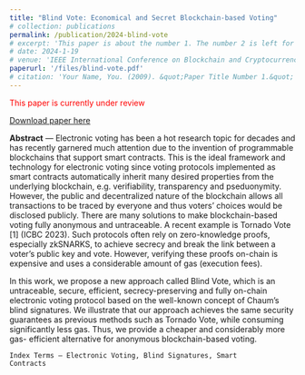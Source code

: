 ```yaml
---
title: "Blind Vote: Economical and Secret Blockchain-based Voting"
# collection: publications
permalink: /publication/2024-blind-vote
# excerpt: 'This paper is about the number 1. The number 2 is left for future work.'
# date: 2024-1-19
# venue: 'IEEE International Conference on Blockchain and Cryptocurrency, ICBC 2024'
paperurl: '/files/blind-vote.pdf'
# citation: 'Your Name, You. (2009). &quot;Paper Title Number 1.&quot; <i>Journal 1</i>. 1(1).'
---
```

<span style="color: red;">This paper is currently under review</span>

<a target="_blank" href="/files/blind-vote.pdf">Download paper here</a>

**Abstract** — Electronic voting has been a hot research topic for decades and has recently garnered much attention due to the invention of programmable blockchains that support smart contracts. This is the ideal framework and technology for electronic voting since voting protocols implemented as smart contracts automatically inherit many desired properties from the underlying blockchain, e.g. verifiability, transparency and pseduonymity. However, the public and decentralized nature of the blockchain allows all transactions to be traced by everyone and thus voters’ choices would be disclosed publicly. There are many solutions to make blockchain-based voting fully anonymous and untraceable. A recent example is Tornado Vote [1] (ICBC 2023). Such protocols often rely on zero-knowledge proofs, especially zkSNARKS, to achieve secrecy and break the link between a voter’s public key and vote. However, verifying these proofs on-chain is expensive and uses a considerable amount of gas (execution fees).

In this work, we propose a new approach called Blind Vote, which is an untraceable, secure, efficient, secrecy-preserving and fully on-chain electronic voting protocol based on the well-known concept of Chaum’s blind signatures. We illustrate that our approach achieves the same security guarantees as previous methods such as Tornado Vote, while consuming significantly less gas. Thus, we provide a cheaper and considerably more gas- efficient alternative for anonymous blockchain-based voting.

<code>Index Terms — Electronic Voting, Blind Signatures, Smart Contracts</code>